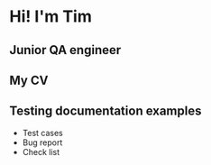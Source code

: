 # Hi! I'm Tim

## Junior QA engineer

## My CV
## Testing documentation examples
* Test cases
* Bug report
* Check list
